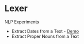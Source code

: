 Lexer
=====

NLP Experiments

 - Extract Dates from a Text - [Demo](http://regex101.com/r/hZ7cK1/1)
 - Extract Proper Nouns from a Text
